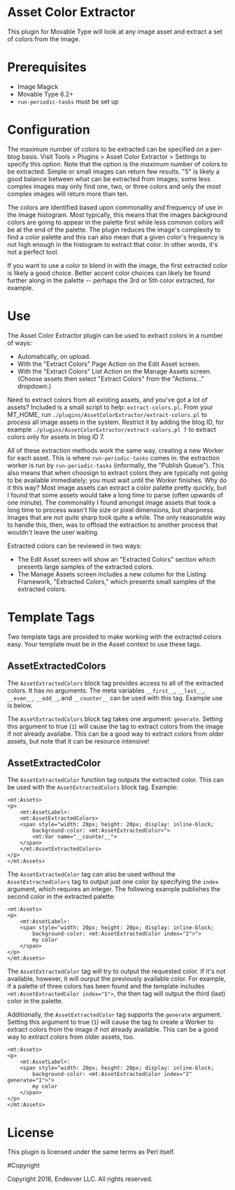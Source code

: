 # Asset Color Extractor

This plugin for Movable Type will look at any image asset and extract a set of
colors from the image.

# Prerequisites

* Image Magick
* Movable Type 6.2+
* `run-periodic-tasks` must be set up

# Configuration

The maximum number of colors to be extracted can be specified on a per-blog
basis. Visit Tools > Plugins > Asset Color Extractor > Settings to specify this
option. Note that the option is the *maximum* number of colors to be extracted.
Simple or small images can return few results. "5" is likely a good balance
between what can be extracted from images; some less complex images may only
find one, two, or three colors and only the most complex images will return
more than ten.

The colors are identified based upon commonality and frequency of use in the
image histogram. Most typically, this means that the images background colors
are going to appear in the palette first while less common colors will be at
the end of the palette. The plugin reduces the image's complexity to find a
color palette and this can also mean that a given color's frequency is not high
enough in the histogram to extract that color. In other words, it's not a
perfect tool.

If you want to use a color to blend in with the image, the first extracted
color is likely a good choice. Better accent color choices can likely be found
further along in the palette -- perhaps the 3rd or 5th color extracted, for
example.

# Use

The Asset Color Extractor plugin can be used to extract colors in a number of
ways:

* Automatically, on upload.
* With the "Extract Colors" Page Action on the Edit Asset screen.
* With the "Extract Colors" List Action on the Manage Assets screen. (Choose
  assets then select "Extract Colors" from the "Actions..." dropdown.)

Need to extract colors from all existing assets, and you've got a lot of
assets? Included is a small script to help: `extract-colors.pl`. From your
MT_HOME, run `./plugins/AssetColorExtractor/extract-colors.pl` to process all
image assets in the system. Restrict it by adding the blog ID, for example
`./plugins/AssetColorExtractor/extract-colors.pl 7` to extract colors only for
assets in blog ID 7.

All of these extraction methods work the same way, creating a new Worker for
each asset. This is where `run-periodic-tasks` comes in: the extraction worker
is run by `run-periodic-tasks` (informally, the "Publish Queue"). This also
means that when choosign to extract colors they are typically not going to be
available immediately; you must wait until the Worker finishes. Why do it this
way? Most image assets can extract a color palette pretty quickly, but I found
that some assets would take a long time to parse (often upwards of one minute).
The commonality I found amongst image assets that took a long time to process
wasn't file size or pixel dimensions, but sharpness. Images that are *not
quite* sharp took quite a while. The only reasonable way to handle this, then,
was to offload the extraction to another process that wouldn't leave the user
waiting.

Extracted colors can be reviewed in two ways:

* The Edit Asset screen will show an "Extracted Colors" section which presents
  large samples of the extracted colors.
* The Manage Assets screen includes a new column for the Listing Framework,
  "Extracted Colors," which presents small samples of the extracted colors.


# Template Tags

Two template tags are provided to make working with the extracted colors easy.
Your template must be in the Asset context to use these tags.

## AssetExtractedColors

The `AssetExtractedColors` block tag provides access to all of the extracted
colors. It has no arguments. The meta variables `__first__`, `__last__`,
`__even__`, `__odd__`, and `__counter__` can be used with this tag. Example use
is below.

The `AssetExtractedColors` block tag takes one argument: `generate`. Setting
this argument to true (`1`) will cause the tag to extract colors from the image
if not already availabe. This can be a good way to extract colors from older
assets, but note that it can be resource intensive!

## AssetExtractedColor

The `AssetExtractedColor` function tag outputs the extracted color. This can be
used with the `AssetExtractedColors` block tag. Example:

    <mt:Assets>
    <p>
        <mt:AssetLabel>:
        <mt:AssetExtractedColors>
        <span style="width: 20px; height: 20px; display: inline-block;
            background-color: <mt:AssetExtractedColor>">
            <mt:Var name="__counter__">
        </span>
        </mt:AssetExtractedColors>
    </p>
    </mt:Assets>

The `AssetExtractedColor` tag can also be used without the
`AssetExtractedColors` tag to output just one color by specifying the `index`
argument, which requires an integer. The following example publishes the second
color in the extracted palette:

    <mt:Assets>
    <p>
        <mt:AssetLabel>:
        <span style="width: 20px; height: 20px; display: inline-block;
            background-color: <mt:AssetExtractedColor index="2">">
            my color
        </span>
    </p>
    </mt:Assets>

The `AssetExtractedColor` tag will try to output the requested color. If it's
not available, however, it will ourput the previously available color. For
example, if a palette of three colors has been found and the template includes
`<mt:AssetExtractedColor index="5">`, the then tag will output the third (last)
color in the palette.

Additionally, the `AssetExtractedColor` tag supports the `generate` argument.
Setting this argument to true (`1`) will cause the tag to create a Worker to
extract colors from the image if not already available. This can be a good way
to extract colors from older assets, too.

    <mt:Assets>
    <p>
        <mt:AssetLabel>:
        <span style="width: 20px; height: 20px; display: inline-block;
            background-color: <mt:AssetExtractedColor index="2" generate="1">">
            my color
        </span>
    </p>
    </mt:Assets>

# License

This plugin is licensed under the same terms as Perl itself.

#Copyright

Copyright 2016, Endevver LLC. All rights reserved.
